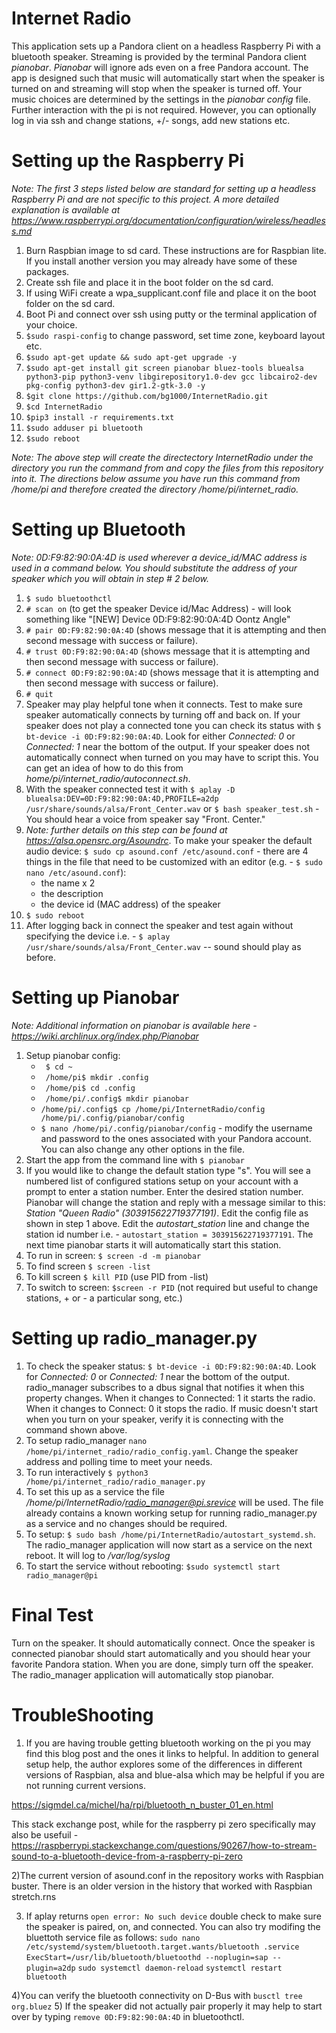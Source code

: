 Internet Radio
==============
This application sets up a Pandora client on a headless Raspberry Pi with a bluetooth speaker.  Streaming is provided by the terminal Pandora client *pianobar*. *Pianobar* will ignore ads even on a free Pandora account. The app is designed such that music will automatically start when the speaker is turned on and streaming will stop when the speaker is turned off.  Your music choices are determined by the settings in the *pianobar* *config* file. Further interaction with the pi is not required.  However, you can optionally log in via ssh and change stations, +/- songs, add new stations etc.

Setting up the Raspberry Pi
===========================
*Note: The first 3 steps listed below are standard for setting up a headless Raspberry Pi and are not specific to this project.  A more detailed explanation is available at https://www.raspberrypi.org/documentation/configuration/wireless/headless.md*

1. Burn Raspbian image to sd card. These instructions are for Raspbian lite. If you install another version you may already have some of these packages.
2. Create ssh file and place it in the boot folder on the sd card.
3. If using WiFi create a wpa_supplicant.conf file and place it on the boot folder on the sd card.
4. Boot Pi and connect over ssh using putty or the terminal application of your choice.
5. `$sudo raspi-config` to change password, set time zone, keyboard layout etc.
6. `$sudo apt-get update && sudo apt-get upgrade -y`
7. `$sudo apt-get install git screen pianobar bluez-tools bluealsa python3-pip python3-venv libgirepository1.0-dev gcc libcairo2-dev pkg-config python3-dev gir1.2-gtk-3.0 -y`
8. `$git clone https://github.com/bg1000/InternetRadio.git`
9. `$cd InternetRadio`
10. `$pip3 install -r requirements.txt`
11. `$sudo adduser pi bluetooth`
12. `$sudo reboot`

*Note: The above step will create the directectory InternetRadio under the directory you run the command from and copy the files from this repository into it.  The directions below assume you have run this command from /home/pi and therefore created the directory /home/pi/internet_radio.*

Setting up Bluetooth
====================

*Note: 0D:F9:82:90:0A:4D is used wherever a device_id/MAC address is used in a command below.  You should substitute the address of your speaker which you will obtain in step # 2 below.*

1. `$ sudo bluetoothctl`
2. `# scan on` (to get the speaker Device id/Mac Address) - will look something like "[NEW] Device 0D:F9:82:90:0A:4D Oontz Angle"
3. `# pair 0D:F9:82:90:0A:4D` (shows message that it is attempting and then second message with success or failure).
4. `# trust 0D:F9:82:90:0A:4D` (shows message that it is attempting and then second message with success or failure).
5. `# connect 0D:F9:82:90:0A:4D` (shows message that it is attempting and then second message with success or failure).
6. `# quit`
7. Speaker may play helpful tone when it connects. Test to make sure speaker automatically connects by turning off and back on. If your speaker does not play a connected tone you can check its status with `$ bt-device -i 0D:F9:82:90:0A:4D`. Look for either *Connected: 0* or *Connected: 1* near the bottom of the output. If your speaker does not automatically connect when turned on you may have to script this.  You can get an idea of how to do this from *home/pi/internet_radio/autoconnect.sh*.
8. With the speaker connected test it with `$ aplay -D bluealsa:DEV=0D:F9:82:90:0A:4D,PROFILE=a2dp /usr/share/sounds/alsa/Front_Center.wav` or `$ bash speaker_test.sh` - You should hear a voice from speaker say "Front. Center."
9. *Note: further details on this step can be found at https://alsa.opensrc.org/Asoundrc*. To make your speaker the default audio device: `$ sudo cp asound.conf /etc/asound.conf` - there are 4 things in the file that need to be customized with an editor (e.g. - `$ sudo nano /etc/asound.conf`):
   - the name x 2
   - the description
   - the device id (MAC address) of the speaker
10. `$ sudo reboot`
11. After logging back in connect the speaker and test again without specifying the device i.e. -  `$ aplay /usr/share/sounds/alsa/Front_Center.wav` -- sound should play as before.

Setting up Pianobar
===================
*Note: Additional information on pianobar is available here - https://wiki.archlinux.org/index.php/Pianobar*
1. Setup pianobar config:
   - ` $ cd ~`
   - ` /home/pi$ mkdir .config`
   - ` /home/pi$ cd .config`
   - ` /home/pi/.config$ mkdir pianobar`
   - `/home/pi/.config$ cp /home/pi/InternetRadio/config /home/pi/.config/pianobar/config`
   - `$ nano /home/pi/.config/pianobar/config` - modify the username and password to the ones associated with your Pandora account.  You can also change any other options in the file.
2. Start the app from the command line with `$ pianobar`
3. If you would like to change the default station type "s".  You will see a numbered list of configured stations setup on your account with a prompt to enter a station number. Enter the desired station number.  Pianobar will change the station and reply with a message similar to this: *Station "Queen Radio" (303915622719377191)*. Edit the config file as shown in step 1 above. Edit the *autostart_station* line and change the station id number i.e. - `autostart_station = 303915622719377191`. The next time pianobar starts it will automatically start this station.
4. To run in screen: `$ screen -d -m pianobar`
5. To find screen `$ screen -list`
6. To kill screen `$ kill PID` (use PID from -list)
7. To switch to screen: `$screen -r PID` (not required but useful to change stations, + or - a particular song, etc.)

Setting up radio_manager.py
===========================

1. To check the speaker status: `$ bt-device -i 0D:F9:82:90:0A:4D`.  Look for *Connected: 0* or *Connected: 1* near the bottom of the output. radio_manager subscribes to a dbus signal that notifies it when this property changes.  When it changes to Connected: 1 it starts the radio.  When it changes to Connect: 0 it stops the radio. If music doesn't start when you turn on your speaker, verify it is connecting with the command shown above.
3. To setup radio_manager `nano /home/pi/internet_radio/radio_config.yaml`.  Change the speaker address and polling time to meet your needs.
4. To run interactively `$ python3 /home/pi/internet_radio/radio_manager.py`
5. To set this up as a service the file */home/pi/InternetRadio/radio_manager@pi.srevice* will be used.  The file already contains a known working setup for running radio_manager.py as a service and no changes should be required.
6. To setup: `$ sudo bash /home/pi/InternetRadio/autostart_systemd.sh`. The radio_manager application will now start as a service on the next reboot.  It will log to */var/log/syslog*
7. To start the service without rebooting: `$sudo systemctl start radio_manager@pi`

Final Test
==========

Turn on the speaker.  It should automatically connect. Once the speaker is connected pianobar should start automatically and you should hear your favorite Pandora station. When you are done, simply turn off the speaker.  The radio_manager application will automatically stop pianobar.

# TroubleShooting
1) If you are having trouble getting bluetooth working on the pi you may find this blog post and the ones it links to helpful. In addition to general setup help, the author explores some of the differences in different versions of Raspbian, alsa and blue-alsa which may be helpful if you are not running current versions.

https://sigmdel.ca/michel/ha/rpi/bluetooth_n_buster_01_en.html

This stack exchange post, while for the raspberry pi zero specifically may also be usefuil - https://raspberrypi.stackexchange.com/questions/90267/how-to-stream-sound-to-a-bluetooth-device-from-a-raspberry-pi-zero

2)The current version of asound.conf in the repository works with Raspbian buster.  There is an older version in the history that worked with Raspbian stretch.rns

3) If aplay returns `open error: No such device` double check to make sure the speaker is paired, on, and connected. You can also try modifing the bluettoth service file as follows:
`sudo nano /etc/systemd/system/bluetooth.target.wants/bluetooth .service`
`ExecStart=/usr/lib/bluetooth/bluetoothd --noplugin=sap --plugin=a2dp`
`sudo systemctl daemon-reload`
`systemctl restart bluetooth`

4)You can verify the bluetooth connectivity on D-Bus with `busctl tree org.bluez`
5) If the speaker did not actually pair properly it may help to start over by typing `remove 0D:F9:82:90:0A:4D` in bluetoothctl.
